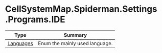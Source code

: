 ﻿
# CellSystemMap.Spiderman.Settings.Programs.IDE

|Type|Summary|
|----|-------|
|[Languages](./Languages.md)|Enum the mainly used language.|


